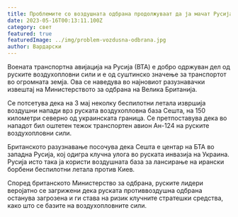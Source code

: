 ```yaml
---
title: Проблемите со воздушната одбрана продолжуваат да ја мачат Русија
date: 2023-05-16T00:13:11.100Z
category: свет
featured: true
featuredImage: ../img/problem-vozdusna-odbrana.jpg
author: Вардарски
---
```

Воената транспортна авијација на Русија (ВТА) е добро одржуван дел од руските воздухопловни сили и е од суштинско значење за транспортот во огромната земја. Ова се наведува во најновиот разузнавачки извештај на Министерството за одбрана на Велика Британија.

Се потсетува дека на 3 мај неколку беспилотни летала извршија воздушни напади врз руската воздухопловна база Сешта, на 150 километри северно од украинската граница. Се претпоставува дека во нападот бил оштетен тежок транспортен авион Ан-124 на руските воздухопловни сили.

Британското разузнавање посочува дека Сешта е центар на БТА во западна Русија, кој одигра клучна улога во руската инвазија на Украина. Русија исто така ја користи воздушната база за лансирање на ирански борбени беспилотни летала против Киев.

Според британското Министерство за одбрана, руските лидери веројатно се загрижени дека руската противвоздушна одбрана останува загрозена и ги става на ризик клучните стратешки средства, како што се базите на воздухопловните сили.